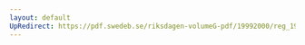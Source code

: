 ```yaml
---
layout: default
UpRedirect: https://pdf.swedeb.se/riksdagen-volumeG-pdf/19992000/reg_19992000/reg_19992000_0251.pdf
---
```

